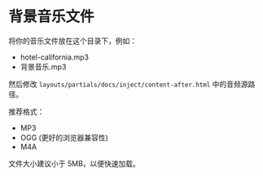 # 背景音乐文件

将你的音乐文件放在这个目录下，例如：
- hotel-california.mp3
- 背景音乐.mp3

然后修改 `layouts/partials/docs/inject/content-after.html` 中的音频源路径。

推荐格式：
- MP3
- OGG (更好的浏览器兼容性)
- M4A

文件大小建议小于 5MB，以便快速加载。

